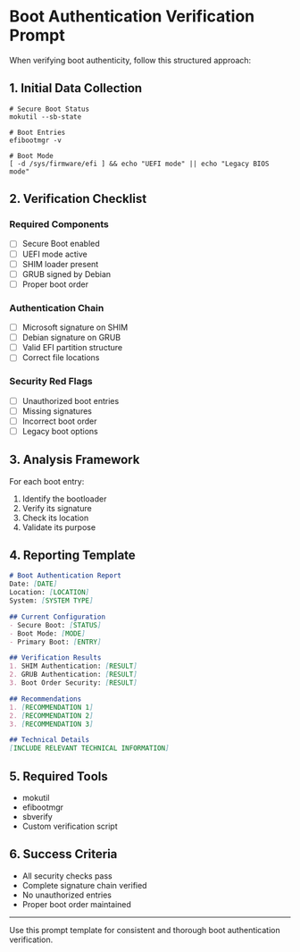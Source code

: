 # Boot Authentication Verification Prompt

When verifying boot authenticity, follow this structured approach:

## 1. Initial Data Collection
```
# Secure Boot Status
mokutil --sb-state

# Boot Entries
efibootmgr -v

# Boot Mode
[ -d /sys/firmware/efi ] && echo "UEFI mode" || echo "Legacy BIOS mode"
```

## 2. Verification Checklist

### Required Components
- [ ] Secure Boot enabled
- [ ] UEFI mode active
- [ ] SHIM loader present
- [ ] GRUB signed by Debian
- [ ] Proper boot order

### Authentication Chain
- [ ] Microsoft signature on SHIM
- [ ] Debian signature on GRUB
- [ ] Valid EFI partition structure
- [ ] Correct file locations

### Security Red Flags
- [ ] Unauthorized boot entries
- [ ] Missing signatures
- [ ] Incorrect boot order
- [ ] Legacy boot options

## 3. Analysis Framework

For each boot entry:
1. Identify the bootloader
2. Verify its signature
3. Check its location
4. Validate its purpose

## 4. Reporting Template

```markdown
# Boot Authentication Report
Date: [DATE]
Location: [LOCATION]
System: [SYSTEM TYPE]

## Current Configuration
- Secure Boot: [STATUS]
- Boot Mode: [MODE]
- Primary Boot: [ENTRY]

## Verification Results
1. SHIM Authentication: [RESULT]
2. GRUB Authentication: [RESULT]
3. Boot Order Security: [RESULT]

## Recommendations
1. [RECOMMENDATION 1]
2. [RECOMMENDATION 2]
3. [RECOMMENDATION 3]

## Technical Details
[INCLUDE RELEVANT TECHNICAL INFORMATION]
```

## 5. Required Tools
- mokutil
- efibootmgr
- sbverify
- Custom verification script

## 6. Success Criteria
- All security checks pass
- Complete signature chain verified
- No unauthorized entries
- Proper boot order maintained

---
Use this prompt template for consistent and thorough boot authentication verification.

